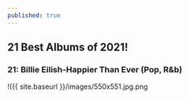 ```yaml
---
published: true
---
```

## 21 Best Albums of 2021! 

### 21: Billie Eilish-Happier Than Ever (Pop, R&b)

!({{ site.baseurl }}/images/550x551.jpg.png
